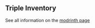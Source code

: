 ## Triple Inventory

See all information on the [modrinth page](https://modrinth.com/mod/triple-inventory)
